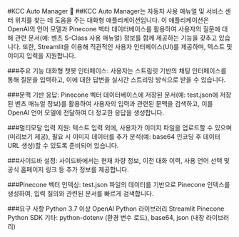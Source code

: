 #KCC Auto Manager 🚗
##KCC Auto Manager는 자동차 사용 매뉴얼 및 서비스 센터 위치를 찾는 데 도움을 주는 대화형 애플리케이션입니다. 이 애플리케이션은 OpenAI의 언어 모델과 Pinecone 벡터 데이터베이스를 활용하여 사용자의 질문에 대해 관련 문서(예: 벤츠 S-Class 사용 매뉴얼) 정보를 함께 제공하는 기능을 갖추고 있습니다. 또한, Streamlit을 이용해 직관적인 사용자 인터페이스(UI)를 제공하며, 텍스트 및 이미지 입력을 지원합니다.

###주요 기능
대화형 챗봇 인터페이스:
사용자는 스트림릿 기반의 채팅 인터페이스를 통해 질문을 입력하고, 이에 대한 답변을 실시간 스트리밍 방식으로 받을 수 있습니다.

###문맥 기반 응답:
Pinecone 벡터 데이터베이스에 저장된 문서(예: test.json에 저장된 벤츠 매뉴얼 정보)를 활용하여 사용자의 입력과 관련된 문맥을 검색하고, 이를 OpenAI 언어 모델에 전달하여 더 정교한 응답을 생성합니다.

###멀티모달 입력 지원:
텍스트 입력 외에, 사용자가 이미지 파일을 업로드할 수 있으며(미리보기 제공), 필요 시 이미지 데이터를 추가 분석(예: base64 인코딩 후 데이터 URL 생성)할 수 있도록 준비되어 있습니다.

###사이드바 설정:
사이드바에서는 현재 차량 정보, 이전 대화 이력, 사용 언어 선택 및 공식 홈페이지 링크 등 추가 정보를 제공합니다.

###Pinecone 벡터 인덱싱:
test.json 파일의 데이터를 기반으로 Pinecone 인덱스를 생성하여, 입력 질의와 관련된 문서를 빠르게 검색합니다.

###요구 사항
Python 3.7 이상
OpenAI Python 라이브러리
Streamlit
Pinecone Python SDK
기타: python-dotenv (환경 변수 로드), base64, json (내장 라이브러리)